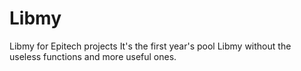 # Libmy
Libmy for Epitech projects
It's the first year's pool Libmy without the useless functions and more useful ones.
